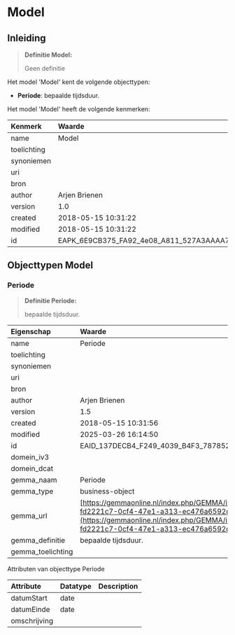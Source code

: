# Model
## Inleiding
> **Definitie Model:** 
>
> Geen definitie

Het model 'Model' kent de volgende objecttypen:

* **Periode**: bepaalde tijdsduur.


Het model 'Model' heeft de volgende kenmerken:

| Kenmerk | Waarde |
| :--- | :------ |
| name | Model |
| toelichting |  |
| synoniemen |  |
| uri |  |
| bron |  |
| author | Arjen Brienen |
| version | 1.0 |
| created | 2018-05-15 10:31:22 |
| modified | 2018-05-15 10:31:22 |
| id | EAPK_6E9CB375_FA92_4e08_A811_527A3AAAA7D0 |


## Objecttypen Model


### Periode
> **Definitie Periode:** 
>
> bepaalde tijdsduur.

| Eigenschap | Waarde |
| :--- | :------ |
| name | Periode |
| toelichting |  |
| synoniemen |  |
| uri |  |
| bron |  |
| author | Arjen Brienen |
| version | 1.5 |
| created | 2018-05-15 10:31:56 |
| modified | 2025-03-26 16:14:50 |
| id | EAID_137DECB4_F249_4039_B4F3_787852C4CB11 |
| domein_iv3 |  |
| domein_dcat |  |
| gemma_naam | Periode |
| gemma_type | business-object |
| gemma_url | [https://gemmaonline.nl/index.php/GEMMA/id-fd2221c7-0cf4-47e1-a313-ec476a6592da](https://gemmaonline.nl/index.php/GEMMA/id-fd2221c7-0cf4-47e1-a313-ec476a6592da) |
| gemma_definitie | bepaalde tijdsduur. |
| gemma_toelichting |  |


Attributen van objecttype Periode

| Attribute | Datatype | Description |
| :--- | :--- | :--- |
| datumStart | date |  |
| datumEinde | date |  |
| omschrijving |  |  |






